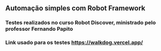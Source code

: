 ## Automação simples com Robot Framework
### Testes realizados no curso Robot Discover,  ministrado pelo professor Fernando Papito 

### Link usado para os testes https://walkdog.vercel.app/
